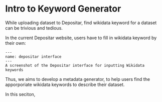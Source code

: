 # Intro to Keyword Generator
While uploading dataset to Depositar, find wikidata keyword for a dataset can be trivious and tedious.

In the current Depositar website, users have to fill in wikidata keyword by their own:

```{figure} ../../images/wiki.png
---
name: depositar interface
---
A screenshot of the Depositar interface for inputting Wikidata keywords
```

Thus, we aims to develop a metadata generator, to help users find the apporporiate wikidata keywords to describe their dataset.

In this seciton, 
